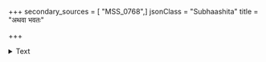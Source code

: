 +++
secondary_sources = [ "MSS_0768",]
jsonClass = "Subhaashita"
title = "अथवा भवतः"

+++

<details><summary>Text</summary>

अथवा भवतः प्रवर्तना न कथं पिष्टमियं पिनष्टि नः।  
स्वत एव सतां परार्थता ग्रहणानां हि यथा यथार्थता॥
</details>
